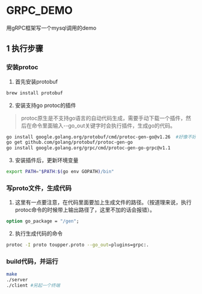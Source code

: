 # GRPC_DEMO
用gRPC框架写一个mysql调用的demo


## 1 执行步骤

### 安装protoc

1. 首先安装protobuf

``` bash
brew install protobuf
```

2. 安装支持go protoc的插件

> protoc原生是不支持go语言的自动代码生成，需要手动下载一个插件，然后在命令里面输入--go_out关键字时会执行插件，生成go的代码。

```bash
go install google.golang.org/protobuf/cmd/protoc-gen-go@v1.26  #好像不好用，换下面的
go get github.com/golang/protobuf/protoc-gen-go 
go install google.golang.org/grpc/cmd/protoc-gen-go-grpc@v1.1
```

3. 安装插件后，更新环境变量

```bash
export PATH="$PATH:$(go env GOPATH)/bin"
```

### 写proto文件，生成代码

1. 这里有一点要注意，在代码里面要加上生成文件的路径。（按道理来说，执行protoc命令的时候带上输出路径了，这里不加的话会报错）。

```protobuf
option go_package = "/gen";
```

2. 执行生成代码的命令

```bash
protoc -I proto toupper.proto --go_out=plugins=grpc:.
```

### build代码，并运行

```bash
make
./server
./client #另起一个终端
```



